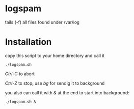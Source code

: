 # logspam
tails (-f) all files found under /var/log

# Installation

copy this script to your home directory
and call it 

    ./logspam.sh
  

*Ctrl-C* to abort

*Ctrl-Z* to stop, use *bg* for sendig it to background


you also can call it with *&* at the end to start into background:

    ./logspam.sh &



